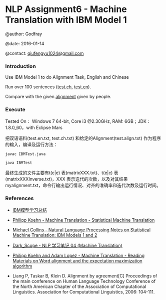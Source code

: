# NLP Assignment6 - Machine Translation with IBM Model 1

@author: Godfray

@date: 2016-01-14

@contact: qiufengyu1024@gmail.com

### Introduction

Use IBM Model 1 to do Alignment Task, English and Chinese

Run over 100 sentences ([test.ch](https://github.com/qiufengyu/NLPAssignments/blob/master/IBM%20Model%201/code/test.ch.txt), [test.en]((https://github.com/qiufengyu/NLPAssignments/blob/master/IBM%20Model%201/code/test.en.txt))).

Compare with the given [alignment]((https://github.com/qiufengyu/NLPAssignments/blob/master/IBM%20Model%201/code/test.align.txt)) given by people.

### Execute

Tested On： Windows 7 64-bit, Core i3 @2.30GHz, RAM: 6GB；JDK：1.8.0_60，with Eclipse Mars

把双语语料(test.en.txt, test.ch.txt) 和给定的Alignment(test.align.txt) 作为程序的输入，编译及运行方法：

`javac IBMTest.java`

`java IBMTest`

最终生成的文件主要有t(c|e) 表(matrixXXX.txt)、t(e|c) 表(matrixXXXInverse.txt)，XXX 表示迭代的次数，以及对其结果myalignment.txt，命令行输出运行情况、对齐的准确率和迭代次数及运行时间。

### References

* [IBM模型学习总结](http://luowei828.blog.163.com/blog/static/31031204201123010316963/)

* [Philipp Koehn - Machine Translation - Statistical Machine Translation](http://www.inf.ed.ac.uk/teaching/courses/mt/)

* [Michael Collins - Natural Language Processing Notes on Statistical Machine Translation: IBM Models 1 and 2](http://www.cs.columbia.edu/~cs4705/)

* [Dark_Scope - NLP 学习笔记 04 (Machine Translation)](http://blog.csdn.net/dark_scope/article/details/8774000)

* [Philipp Koehn and Adam Lopez - Machine Translation - Reading Materials on Word alignment and the expectation maximization algorithm](http://www.inf.ed.ac.uk/teaching/courses/mt/syllabus.html)
* Liang P, Taskar B, Klein D. Alignment by agreement[C]
Proceedings of the main conference on Human Language Technology Conference of the North American Chapter of the Association of Computational Linguistics. Association for Computational Linguistics, 2006: 104-111.


